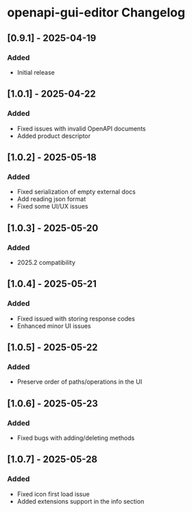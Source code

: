 <!-- Keep a Changelog guide -> https://keepachangelog.com -->

# openapi-gui-editor Changelog

## [0.9.1] - 2025-04-19
### Added
- Initial release

## [1.0.1] - 2025-04-22
### Added
- Fixed issues with invalid OpenAPI documents
- Added product descriptor

## [1.0.2] - 2025-05-18
### Added
- Fixed serialization of empty external docs
- Add reading json format
- Fixed some UI/UX issues

## [1.0.3] - 2025-05-20
### Added
- 2025.2 compatibility

## [1.0.4] - 2025-05-21
### Added
- Fixed issued with storing response codes
- Enhanced minor UI issues

## [1.0.5] - 2025-05-22
### Added
- Preserve order of paths/operations in the UI

## [1.0.6] - 2025-05-23
### Added
- Fixed bugs with adding/deleting methods

## [1.0.7] - 2025-05-28
### Added
- Fixed icon first load issue
- Added extensions support in the info section